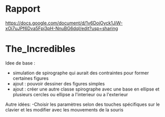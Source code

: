 # Rapport 
https://docs.google.com/document/d/1v6DojOyck1JiW-xOi7uJPf6Dva5Fpj3pH-NnuBG6dqI/edit?usp=sharing

# The_Incredibles

Idee de base :

- simulation de spirographe qui aurait des contraintes pour former certaines figures
- ajout : pouvoir dessiner des figures simples
- ajout : créer une autre classe spirographe avec une base en ellipse et plusieurs cercles ou ellipse a l'interieur ou a l'exterieur

Autre idées:
-Choisir les paramètres selon des touches spécifiques sur le clavier et les modifier avec les mouvements de la souris
